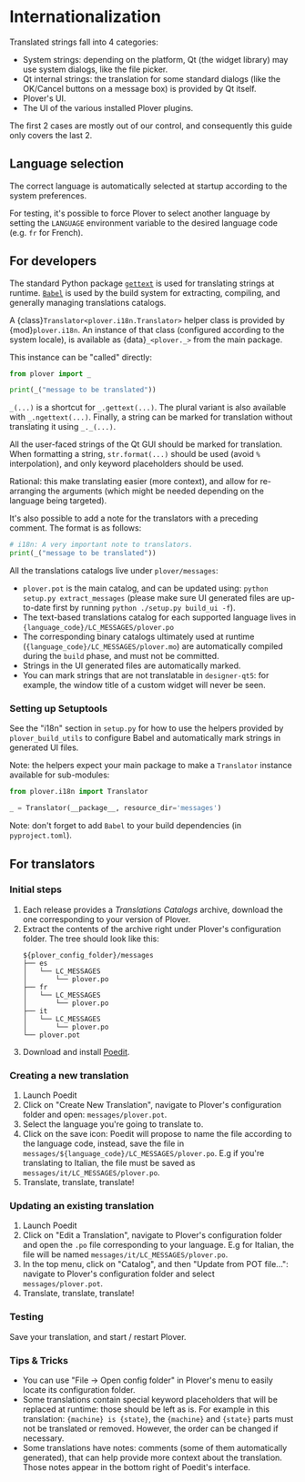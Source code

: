 # Internationalization


Translated strings fall into 4 categories:
- System strings: depending on the platform, Qt (the widget library) may use
  system dialogs, like the file picker.
- Qt internal strings: the translation for some standard dialogs (like the
  OK/Cancel buttons on a message box) is provided by Qt itself.
- Plover's UI.
- The UI of the various installed Plover plugins.

The first 2 cases are mostly out of our control, and consequently this guide
only covers the last 2.


## Language selection

The correct language is automatically selected at startup according to the system
preferences.

For testing, it's possible to force Plover to select another language by setting the
`LANGUAGE` environment variable to the desired language code (e.g. `fr` for French).


## For developers

The standard Python package [`gettext`](https://docs.python.org/3/library/gettext.html)
is used for translating strings at runtime. [`Babel`](https://pypi.org/project/Babel/)
is used by the build system for extracting, compiling, and generally managing translations
catalogs.

A {class}`Translator<plover.i18n.Translator>` helper class is provided by {mod}`plover.i18n`. An instance of that
class (configured according to the system locale), is available as {data}`_<plover._>` from
the main package.

This instance can be "called" directly:

```python
from plover import _

print(_("message to be translated"))
```

`_(...)` is a shortcut for `_.gettext(...)`. The plural variant is also
available with `_.ngettext(...)`. Finally, a string can be marked for
translation without translating it using `_._(...)`.

All the user-faced strings of the Qt GUI should be marked for translation. When
formatting a string, `str.format(...)` should be used (avoid `%` interpolation),
and only keyword placeholders should be used.

Rational: this make translating easier (more context), and allow for re-arranging the
arguments (which might be needed depending on the language being targeted).

It's also possible to add a note for the translators with a preceding comment. The format
is as follows:

```python
# i18n: A very important note to translators.
print(_("message to be translated"))
```

All the translations catalogs live under `plover/messages`:
* `plover.pot` is the main catalog, and can be updated using: `python setup.py
  extract_messages` (please make sure UI generated files are up-to-date first
  by running `python ./setup.py build_ui -f`).
* The text-based translations catalog for each supported language lives in
  `{language_code}/LC_MESSAGES/plover.po`
* The corresponding binary catalogs ultimately used at runtime (`{language_code}/LC_MESSAGES/plover.mo`)
  are automatically compiled during the `build` phase, and must not be committed. 
* Strings in the UI generated files are automatically marked.
* You can mark strings that are not translatable in `designer-qt5`: for
  example, the window title of a custom widget will never be seen.


### Setting up Setuptools

See the "i18n" section in `setup.py` for how to use the helpers provided by
`plover_build_utils` to configure Babel and automatically mark strings in
generated UI files.

Note: the helpers expect your main package to make a `Translator` instance
available for sub-modules:

```python
from plover.i18n import Translator

_ = Translator(__package__, resource_dir='messages')
```

Note: don't forget to add `Babel` to your build dependencies (in `pyproject.toml`).


## For translators


### Initial steps

1. Each release provides a *Translations Catalogs* archive, download the one
   corresponding to your version of Plover.
2. Extract the contents of the archive right under Plover's configuration
   folder. The tree should look like this:
   ```
   ${plover_config_folder}/messages
   ├── es
   │   └── LC_MESSAGES
   │       └── plover.po
   ├── fr
   │   └── LC_MESSAGES
   │       └── plover.po
   ├── it
   │   └── LC_MESSAGES
   │       └── plover.po
   └── plover.pot
   ```
3. Download and install [Poedit](https://poedit.net/).


### Creating a new translation

1. Launch Poedit
2. Click on "Create New Translation", navigate to Plover's configuration folder
   and open: `messages/plover.pot`.
3. Select the language you're going to translate to.
4. Click on the save icon: Poedit will propose to name the file according to
   the language code, instead, save the file in `messages/${language_code}/LC_MESSAGES/plover.po`.
   E.g if you're translating to Italian, the file must be saved as `messages/it/LC_MESSAGES/plover.po`.
5. Translate, translate, translate!


### Updating an existing translation

1. Launch Poedit
2. Click on "Edit a Translation", navigate to Plover's configuration folder
   and open the `.po` file corresponding to your language. E.g for Italian,
   the file will be named `messages/it/LC_MESSAGES/plover.po`.
3. In the top menu, click on "Catalog", and then "Update from POT file...":
   navigate to Plover's configuration folder and select `messages/plover.pot`.
4. Translate, translate, translate!


### Testing

Save your translation, and start / restart Plover.


### Tips & Tricks

- You can use "File -> Open config folder" in Plover's menu to easily locate
  its configuration folder. 
- Some translations contain special keyword placeholders that will be replaced
  at runtime: those should be left as is. For example in this translation:
  `{machine} is {state}`, the `{machine}` and `{state}` parts must not be
  translated or removed. However, the order can be changed if necessary.
- Some translations have notes: comments (some of them automatically generated),
  that can help provide more context about the translation. Those notes appear
  in the bottom right of Poedit's interface.
